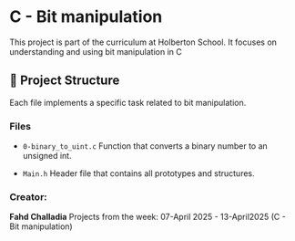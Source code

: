 # C - Bit manipulation

This project is part of the curriculum at Holberton School. It focuses on understanding and using bit manipulation in C

## 📁 Project Structure

Each file implements a specific task related to bit manipulation.

### Files

- `0-binary_to_uint.c`
  Function that converts a binary number to an unsigned int.

- `Main.h`
  Header file that contains all prototypes and structures.


### Creator:

**Fahd Challadia**
Projects from the week: 07-April 2025 - 13-April2025 (C - Bit manipulation)